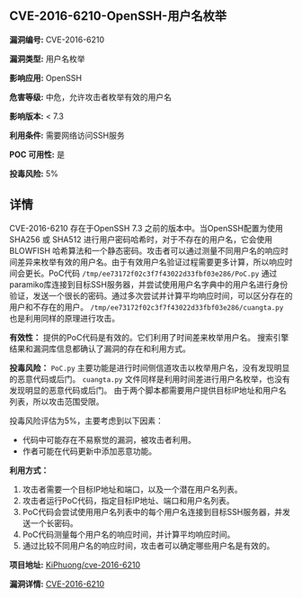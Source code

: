 ## CVE-2016-6210-OpenSSH-用户名枚举

**漏洞编号:** CVE-2016-6210

**漏洞类型:** 用户名枚举

**影响应用:** OpenSSH

**危害等级:** 中危，允许攻击者枚举有效的用户名

**影响版本:** < 7.3

**利用条件:** 需要网络访问SSH服务

**POC 可用性:** 是

**投毒风险:** 5%

## 详情

CVE-2016-6210 存在于OpenSSH 7.3 之前的版本中。当OpenSSH配置为使用 SHA256 或 SHA512 进行用户密码哈希时，对于不存在的用户名，它会使用 BLOWFISH 哈希算法和一个静态密码。攻击者可以通过测量不同用户名的响应时间差异来枚举有效的用户名。由于有效用户名验证过程需要更多计算，所以响应时间会更长。PoC代码 `/tmp/ee73172f02c3f7f43022d33fbf03e286/PoC.py` 通过paramiko库连接到目标SSH服务器，并尝试使用用户名字典中的用户名进行身份验证，发送一个很长的密码。通过多次尝试并计算平均响应时间，可以区分存在的用户和不存在的用户。 `/tmp/ee73172f02c3f7f43022d33fbf03e286/cuangta.py` 也是利用同样的原理进行攻击。

**有效性：**
提供的PoC代码是有效的。它们利用了时间差来枚举用户名。 搜索引擎结果和漏洞库信息都确认了漏洞的存在和利用方式。

**投毒风险：**
`PoC.py` 主要功能是进行时间侧信道攻击以枚举用户名，没有发现明显的恶意代码或后门。
`cuangta.py` 文件同样是利用时间差进行用户名枚举，也没有发现明显的恶意代码或后门。
由于两个脚本都需要用户提供目标IP地址和用户名列表，所以攻击范围受限。

投毒风险评估为5%，主要考虑到以下因素：
* 代码中可能存在不易察觉的漏洞，被攻击者利用。
*  作者可能在代码更新中添加恶意功能。

**利用方式：**
1.  攻击者需要一个目标IP地址和端口，以及一个潜在用户名列表。
2.  攻击者运行PoC代码，指定目标IP地址、端口和用户名列表。
3.  PoC代码会尝试使用用户名列表中的每个用户名连接到目标SSH服务器，并发送一个长密码。
4.  PoC代码测量每个用户名的响应时间，并计算平均响应时间。
5.  通过比较不同用户名的响应时间，攻击者可以确定哪些用户名是有效的。


**项目地址:** [KiPhuong/cve-2016-6210](https://github.com/KiPhuong/cve-2016-6210)

**漏洞详情:** [CVE-2016-6210](https://nvd.nist.gov/vuln/detail/CVE-2016-6210)